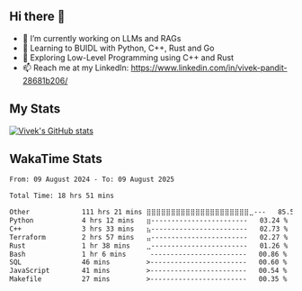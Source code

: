 ## Hi there 👋

- 🔭 I’m currently working on LLMs and RAGs
- 🌱 Learning to BUIDL with Python, C++, Rust and Go 
- 🤔 Exploring Low-Level Programming using C++ and Rust 
- 📫 Reach me at my LinkedIn: https://www.linkedin.com/in/vivek-pandit-28681b206/

## My Stats
[![Vivek's GitHub stats](https://github-readme-stats.vercel.app/api?username=ipanditi&show_icons=true&theme=dark)](https://ipanditi.github.io/)

## WakaTime Stats
<!--START_SECTION:waka-->

```txt
From: 09 August 2024 - To: 09 August 2025

Total Time: 18 hrs 51 mins

Other             111 hrs 21 mins ⣿⣿⣿⣿⣿⣿⣿⣿⣿⣿⣿⣿⣿⣿⣿⣿⣿⣿⣿⣿⣿⣀---   85.51 %
Python            4 hrs 12 mins   ⣶------------------------   03.24 %
C++               3 hrs 33 mins   ⣦------------------------   02.73 %
Terraform         2 hrs 57 mins   ⣤------------------------   02.27 %
Rust              1 hr 38 mins    ⣀------------------------   01.26 %
Bash              1 hr 6 mins      ------------------------   00.86 %
SQL               46 mins         >------------------------   00.60 %
JavaScript        41 mins         >------------------------   00.54 %
Makefile          27 mins         >------------------------   00.35 %
```

<!--END_SECTION:waka-->


